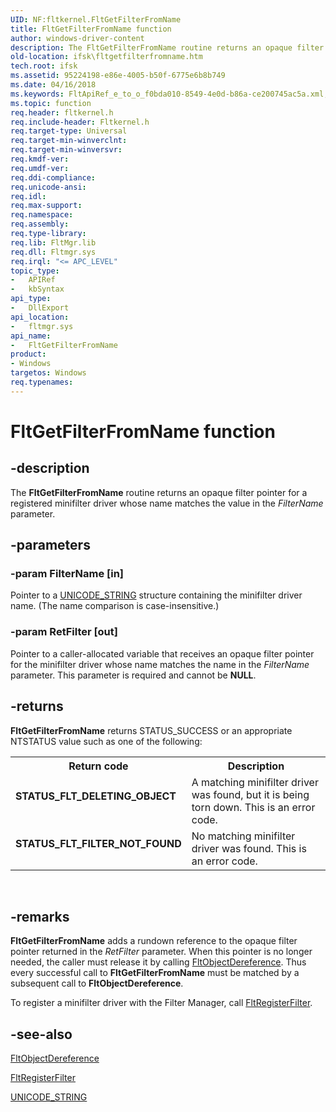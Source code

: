 ```yaml
---
UID: NF:fltkernel.FltGetFilterFromName
title: FltGetFilterFromName function
author: windows-driver-content
description: The FltGetFilterFromName routine returns an opaque filter pointer for a registered minifilter driver whose name matches the value in the FilterName parameter.
old-location: ifsk\fltgetfilterfromname.htm
tech.root: ifsk
ms.assetid: 95224198-e86e-4005-b50f-6775e6b8b749
ms.date: 04/16/2018
ms.keywords: FltApiRef_e_to_o_f0bda010-8549-4e0d-b86a-ce200745ac5a.xml, FltGetFilterFromName, FltGetFilterFromName routine [Installable File System Drivers], fltkernel/FltGetFilterFromName, ifsk.fltgetfilterfromname
ms.topic: function
req.header: fltkernel.h
req.include-header: Fltkernel.h
req.target-type: Universal
req.target-min-winverclnt: 
req.target-min-winversvr: 
req.kmdf-ver: 
req.umdf-ver: 
req.ddi-compliance: 
req.unicode-ansi: 
req.idl: 
req.max-support: 
req.namespace: 
req.assembly: 
req.type-library: 
req.lib: FltMgr.lib
req.dll: Fltmgr.sys
req.irql: "<= APC_LEVEL"
topic_type:
-	APIRef
-	kbSyntax
api_type:
-	DllExport
api_location:
-	fltmgr.sys
api_name:
-	FltGetFilterFromName
product:
- Windows
targetos: Windows
req.typenames: 
---
```


# FltGetFilterFromName function


## -description


The <b>FltGetFilterFromName</b> routine returns an opaque filter pointer for a registered minifilter driver whose name matches the value in the <i>FilterName</i> parameter. 


## -parameters




### -param FilterName [in]

Pointer to a <a href="https://msdn.microsoft.com/library/windows/hardware/ff564879">UNICODE_STRING</a> structure containing the minifilter driver name. (The name comparison is case-insensitive.) 


### -param RetFilter [out]

Pointer to a caller-allocated variable that receives an opaque filter pointer for the minifilter driver whose name matches the name in the <i>FilterName</i> parameter. This parameter is required and cannot be <b>NULL</b>. 


## -returns



<b>FltGetFilterFromName</b> returns STATUS_SUCCESS or an appropriate NTSTATUS value such as one of the following: 

<table>
<tr>
<th>Return code</th>
<th>Description</th>
</tr>
<tr>
<td width="40%">
<dl>
<dt><b>STATUS_FLT_DELETING_OBJECT</b></dt>
</dl>
</td>
<td width="60%">
A matching minifilter driver was found, but it is being torn down. This is an error code. 

</td>
</tr>
<tr>
<td width="40%">
<dl>
<dt><b>STATUS_FLT_FILTER_NOT_FOUND</b></dt>
</dl>
</td>
<td width="60%">
No matching minifilter driver was found. This is an error code. 

</td>
</tr>
</table>
 




## -remarks



<b>FltGetFilterFromName</b> adds a rundown reference to the opaque filter pointer returned in the <i>RetFilter</i> parameter. When this pointer is no longer needed, the caller must release it by calling <a href="https://msdn.microsoft.com/library/windows/hardware/ff543378">FltObjectDereference</a>. Thus every successful call to <b>FltGetFilterFromName</b> must be matched by a subsequent call to <b>FltObjectDereference</b>. 

To register a minifilter driver with the Filter Manager, call <a href="https://msdn.microsoft.com/library/windows/hardware/ff544305">FltRegisterFilter</a>. 




## -see-also




<a href="https://msdn.microsoft.com/library/windows/hardware/ff543378">FltObjectDereference</a>



<a href="https://msdn.microsoft.com/library/windows/hardware/ff544305">FltRegisterFilter</a>



<a href="https://msdn.microsoft.com/library/windows/hardware/ff564879">UNICODE_STRING</a>
 

 

